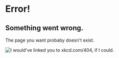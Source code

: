 # Error!

## Something went wrong.

The page you want probaby doesn't exist.

![I would've linked you to xkcd.com/404, if I could.](http://comicjk.com/Pics/Comic404.gif)
